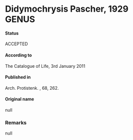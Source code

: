 Didymochrysis Pascher, 1929 GENUS
=======

#### Status
ACCEPTED

#### According to
The Catalogue of Life, 3rd January 2011

#### Published in
Arch. Protistenk. , 68, 262.

#### Original name
null

### Remarks
null
